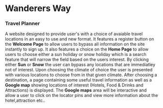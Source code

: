 # Wanderers Way

### Travel Planner 

A website designed to provide user's with a choice of avaiable travel locations in an easy to use and new format.
It features a register button on the **Welcome Page** to allow users to bypass all information on the site instantly to sign up.
It also features a choice on the **Home Page** to allow users to choose either a sun holiday or snow holiday which is a search feature that will narrow the field based on the users interest.
By clicking either **Sun** or **Snow** the user can bypass any locations that are immediatley not of interest.
Upon choosing the climate of choice the user is presented with various locations to choose from in that given climate.
After choosing a destination, a page containing some useful travel information as well as a **Google map** showing locations of interest (Hotels, Food & Drinks and Attractions) is displayed.
The **Google maps** area will be interactive and allow a user to click on the locator pins and view more information about the hotel,attraction etc..




